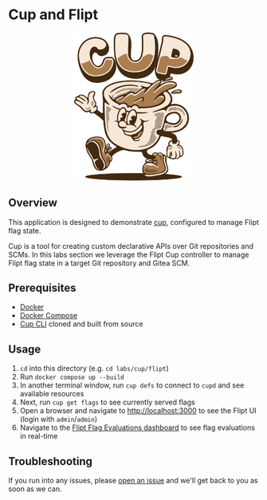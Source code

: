 # Cup and Flipt

<div align="center">
  <img src="../../images/cup.svg" alt="CUP" width="240" />
</div>

## Overview

This application is designed to demonstrate [cup](https://github.com/flipt-io/cup), configured to manage Flipt flag state.

Cup is a tool for creating custom declarative APIs over Git repositories and SCMs.
In this labs section we leverage the Flipt Cup controller to manage Flipt flag state in a target Git repository and Gitea SCM.

## Prerequisites

- [Docker](https://docs.docker.com/get-docker/)
- [Docker Compose](https://docs.docker.com/compose/install/)
- [Cup CLI](https://github.com/flipt-io/cup) cloned and built from source

## Usage

1. `cd` into this directory (e.g. `cd labs/cup/flipt`)
1. Run `docker compose up --build`
1. In another terminal window, run `cup defs` to connect to `cupd` and see available resources
1. Next, run `cup get flags` to see currently served flags
1. Open a browser and navigate to [http://localhost:3000](http://localhost:3000) to see the Flipt UI (login with `admin`/`admin`)
1. Navigate to the [Flipt Flag Evaluations dashboard](http://localhost:3000/d/0uevD0OVz/flipt-flag-evaluations?orgId=1&from=now-5m&to=now&refresh=10s) to see flag evaluations in real-time

## Troubleshooting

If you run into any issues, please [open an issue](https://github.com/flipt-io/labs/issues/new&labels=cup) and we'll get back to you as soon as we can.
